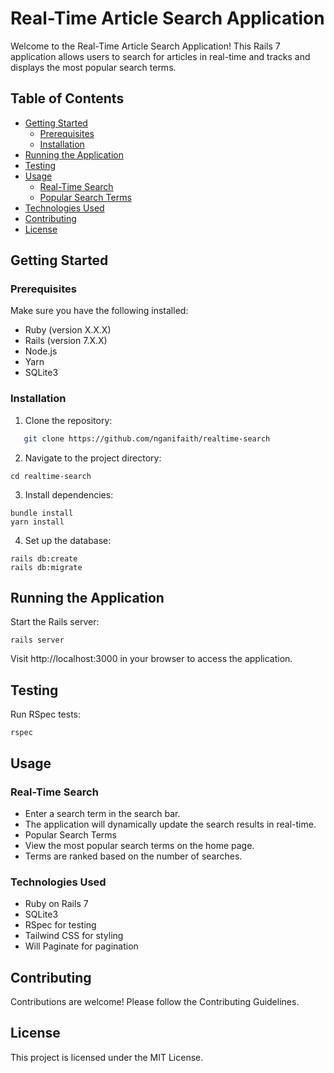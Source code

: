 # Real-Time Article Search Application

Welcome to the Real-Time Article Search Application! This Rails 7 application allows users to search for articles in real-time and tracks and displays the most popular search terms.

## Table of Contents

- [Getting Started](#getting-started)
  - [Prerequisites](#prerequisites)
  - [Installation](#installation)
- [Running the Application](#running-the-application)
- [Testing](#testing)
- [Usage](#usage)
  - [Real-Time Search](#real-time-search)
  - [Popular Search Terms](#popular-search-terms)
- [Technologies Used](#technologies-used)
- [Contributing](#contributing)
- [License](#license)

## Getting Started

### Prerequisites

Make sure you have the following installed:

- Ruby (version X.X.X)
- Rails (version 7.X.X)
- Node.js
- Yarn
- SQLite3

### Installation

1. Clone the repository:
```bash
   git clone https://github.com/nganifaith/realtime-search
```
2. Navigate to the project directory:
```
cd realtime-search
```
3. Install dependencies:
```
bundle install
yarn install
```
4. Set up the database:
```
rails db:create
rails db:migrate
```
## Running the Application
Start the Rails server:
```
rails server
```

Visit http://localhost:3000 in your browser to access the application.

## Testing
Run RSpec tests:
```
rspec
```

## Usage
### Real-Time Search
- Enter a search term in the search bar.
- The application will dynamically update the search results in real-time.
- Popular Search Terms
- View the most popular search terms on the home page.
- Terms are ranked based on the number of searches.

### Technologies Used
- Ruby on Rails 7
- SQLite3
- RSpec for testing
- Tailwind CSS for styling
- Will Paginate for pagination

## Contributing
Contributions are welcome! Please follow the Contributing Guidelines.

## License
This project is licensed under the MIT License.